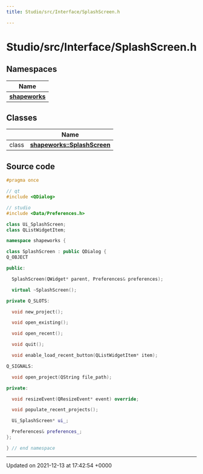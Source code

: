 ```yaml
---
title: Studio/src/Interface/SplashScreen.h

---
```


# Studio/src/Interface/SplashScreen.h



## Namespaces

| Name           |
| -------------- |
| **[shapeworks](../Namespaces/namespaceshapeworks.md)**  |

## Classes

|                | Name           |
| -------------- | -------------- |
| class | **[shapeworks::SplashScreen](../Classes/classshapeworks_1_1SplashScreen.md)**  |




## Source code

```cpp
#pragma once

// qt
#include <QDialog>

// studio
#include <Data/Preferences.h>

class Ui_SplashScreen;
class QListWidgetItem;

namespace shapeworks {

class SplashScreen : public QDialog {
Q_OBJECT

public:

  SplashScreen(QWidget* parent, Preferences& preferences);

  virtual ~SplashScreen();

private Q_SLOTS:

  void new_project();

  void open_existing();

  void open_recent();

  void quit();

  void enable_load_recent_button(QListWidgetItem* item);

Q_SIGNALS:

  void open_project(QString file_path);

private:

  void resizeEvent(QResizeEvent* event) override;

  void populate_recent_projects();

  Ui_SplashScreen* ui_;

  Preferences& preferences_;
};

} // end namespace
```


-------------------------------

Updated on 2021-12-13 at 17:42:54 +0000
